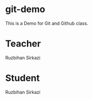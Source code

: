 # git-demo
This is a Demo for Git and Github class.

# Teacher 
Ruzbihan Sirkazi

# Student 
Ruzbihan Sirkazi
